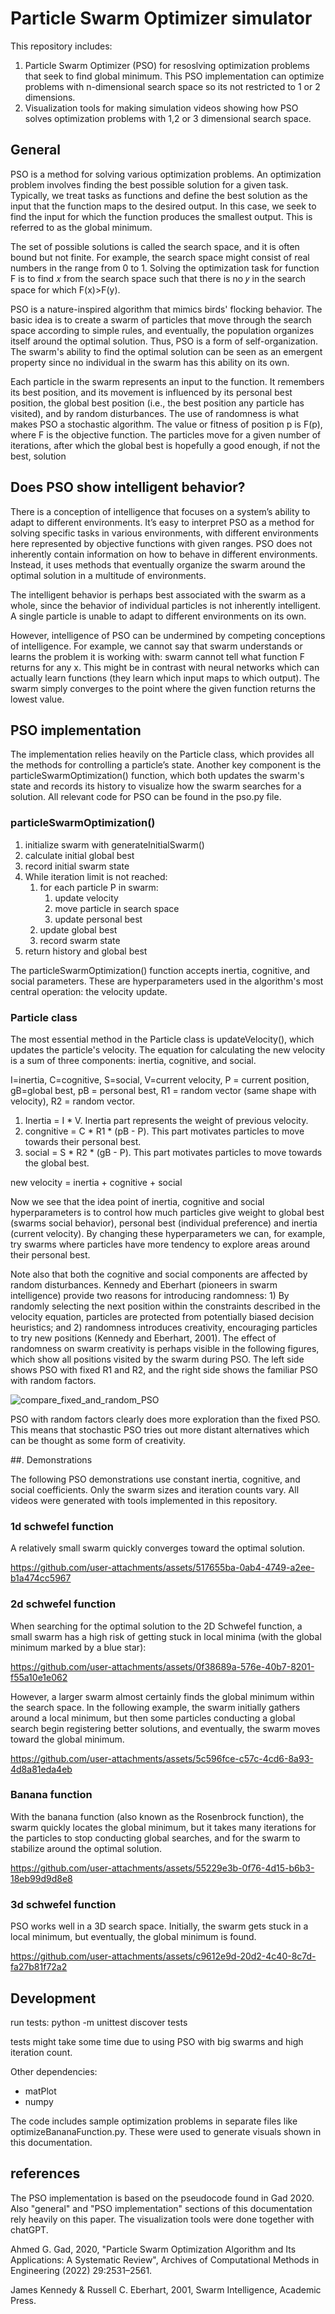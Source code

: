 ﻿# Particle Swarm Optimizer simulator

This repository includes:

1. Particle Swarm Optimizer (PSO) for resoslving optimization problems that seek to find global minimum. This PSO implementation can optimize problems with n-dimensional search space so its not restricted to 1 or 2 dimensions.
2. Visualization tools for making simulation videos showing how PSO solves optimization problems with 1,2 or 3 dimensional search space.

## General

PSO is a method for solving various optimization problems. An optimization problem involves finding the best possible solution for a given task. Typically, we treat tasks as functions and define the best solution as the input that the function maps to the desired output. In this case, we seek to find the input for which the function produces the smallest output. This is referred to as the global minimum.

The set of possible solutions is called the search space, and it is often bound but not finite. For example, the search space might consist of real numbers in the range from 0 to 1. Solving the optimization task for function F is to find 𝑥 from the search space such that there is no 𝑦 in the search space for which F(x)>F(y).

PSO is a nature-inspired algorithm that mimics birds' flocking behavior. The basic idea is to create a swarm of particles that move through the search space according to simple rules, and eventually, the population organizes itself around the optimal solution. Thus, PSO is a form of self-organization. The swarm's ability to find the optimal solution can be seen as an emergent property since no individual in the swarm has this ability on its own.

Each particle in the swarm represents an input to the function. It remembers its best position, and its movement is influenced by its personal best position, the global best position (i.e., the best position any particle has visited), and by random disturbances. The use of randomness is what makes PSO a stochastic algorithm. The value or fitness of position p is F(p), where F is the objective function. The particles move for a given number of iterations, after which the global best is hopefully a good enough, if not the best, solution

## Does PSO show intelligent behavior?

There is a conception of intelligence that focuses on a system’s ability to adapt to different environments. It’s easy to interpret PSO as a method for solving specific tasks in various environments, with different environments here represented by objective functions with given ranges. PSO does not inherently contain information on how to behave in different environments. Instead, it uses methods that eventually organize the swarm around the optimal solution in a multitude of environments.

The intelligent behavior is perhaps best associated with the swarm as a whole, since the behavior of individual particles is not inherently intelligent. A single particle is unable to adapt to different environments on its own.

However, intelligence of PSO can be undermined by competing conceptions of intelligence. For example, we cannot say that swarm understands or learns the problem it is working with: swarm cannot tell what function F returns for any x. This might be in contrast with neural networks which can actually learn functions (they learn which input maps to which output). The swarm simply converges to the point where the given function returns the lowest value.

## PSO implementation

The implementation relies heavily on the Particle class, which provides all the methods for controlling a particle’s state. Another key component is the particleSwarmOptimization() function, which both updates the swarm's state and records its history to visualize how the swarm searches for a solution. All relevant code for PSO can be found in the pso.py file.

### particleSwarmOptimization()

1. initialize swarm with generateInitialSwarm()
2. calculate initial global best
3. record initial swarm state
4. While iteration limit is not reached:
   1. for each particle P in swarm:
      1. update velocity
      2. move particle in search space
      3. update personal best
   2. update global best
   3. record swarm state
5. return history and global best

The particleSwarmOptimization() function accepts inertia, cognitive, and social parameters. These are hyperparameters used in the algorithm's most central operation: the velocity update.

### Particle class

The most essential method in the Particle class is updateVelocity(), which updates the particle's velocity. The equation for calculating the new velocity is a sum of three components: inertia, cognitive, and social.

I=inertia, C=cognitive, S=social, V=current velocity, P = current position, gB=global best, pB = personal best, R1 = random vector (same shape with velocity), R2 = random vector.

1. Inertia = I \* V. Inertia part represents the weight of previous velocity.
2. congnitive = C \* R1 \* (pB - P). This part motivates particles to move towards their personal best.
3. social = S \* R2 \* (gB - P). This part motivates particles to move towards the global best.

new velocity = inertia + cognitive + social

Now we see that the idea point of inertia, cognitive and social hyperparameters is to control how much particles give weight to global best (swarms social behavior), personal best (individual preference) and inertia (current velocity). By changing these hyperparameters we can, for example, try swarms where particles have more tendency to explore areas around their personal best.

Note also that both the cognitive and social components are affected by random disturbances. Kennedy and Eberhart (pioneers in swarm intelligence) provide two reasons for introducing randomness: 1) By randomly selecting the next position within the constraints described in the velocity equation, particles are protected from potentially biased decision heuristics; and 2) randomness introduces creativity, encouraging particles to try new positions (Kennedy and Eberhart, 2001). The effect of randomness on swarm creativity is perhaps visible in the following figures, which show all positions visited by the swarm during PSO. The left side shows PSO with fixed R1 and R2, and the right side shows the familiar PSO with random factors. 

![compare_fixed_and_random_PSO](https://github.com/user-attachments/assets/a95f0816-66ee-42fe-b426-df821e199325)

PSO with random factors clearly does more exploration than the fixed PSO. This means that stochastic PSO tries out more distant alternatives which can be thought as some form of creativity.

##. Demonstrations

The following PSO demonstrations use constant inertia, cognitive, and social coefficients. Only the swarm sizes and iteration counts vary. All videos were generated with tools implemented in this repository.

### 1d schwefel function

A relatively small swarm quickly converges toward the optimal solution.

https://github.com/user-attachments/assets/517655ba-0ab4-4749-a2ee-b1a474cc5967

### 2d schwefel function

When searching for the optimal solution to the 2D Schwefel function, a small swarm has a high risk of getting stuck in local minima (with the global minimum marked by a blue star):

https://github.com/user-attachments/assets/0f38689a-576e-40b7-8201-f55a10e1e062

However, a larger swarm almost certainly finds the global minimum within the search space. In the following example, the swarm initially gathers around a local minimum, but then some particles conducting a global search begin registering better solutions, and eventually, the swarm moves toward the global minimum.

https://github.com/user-attachments/assets/5c596fce-c57c-4cd6-8a93-4d8a81eda4eb

### Banana function

With the banana function (also known as the Rosenbrock function), the swarm quickly locates the global minimum, but it takes many iterations for the particles to stop conducting global searches, and for the swarm to stabilize around the optimal solution.

https://github.com/user-attachments/assets/55229e3b-0f76-4d15-b6b3-18eb99d9d8e8

### 3d schwefel function

PSO works well in a 3D search space. Initially, the swarm gets stuck in a local minimum, but eventually, the global minimum is found.

https://github.com/user-attachments/assets/c9612e9d-20d2-4c40-8c7d-fa27b81f72a2

## Development

run tests: python -m unittest discover tests

tests might take some time due to using PSO with big swarms and high iteration count.

Other dependencies:

- matPlot
- numpy

The code includes sample optimization problems in separate files like optimizeBananaFunction.py. These were used to generate visuals shown in this documentation.

## references

The PSO implementation is based on the pseudocode found in Gad 2020. Also "general" and "PSO implementation" sections of this documentation rely heavily on this paper. The visualization tools were done together with chatGPT.

Ahmed G. Gad, 2020, "Particle Swarm Optimization Algorithm and Its Applications:
A Systematic Review", Archives of Computational Methods in Engineering (2022) 29:2531–2561.

James Kennedy & Russell C. Eberhart, 2001, Swarm Intelligence, Academic Press.
